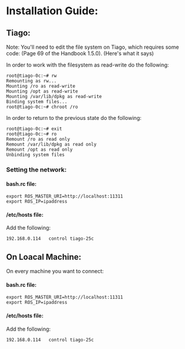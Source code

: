 # Installation Guide:

## Tiago:

Note: You'll need to edit the file system on Tiago, which requires some code: (Page 69 of the Handbook 1.5.0).
(Here's what it says)

In order to work with the filesystem as read-write do the following:
```
root@tiago-0c:~# rw
Remounting as rw...
Mounting /ro as read-write
Mounting /opt as read-write
Mounting /var/lib/dpkg as read-write
Binding system files...
root@tiago-0c:~# chroot /ro
```

In order to return to the previous state do the following:
```
root@tiago-0c:~# exit
root@tiago-0c:~# ro
Remount /ro as read only
Remount /var/lib/dpkg as read only
Remount /opt as read only
Unbinding system files
```

### Setting the network:

#### bash.rc file:
```
export ROS_MASTER_URI=http://localhost:11311
export ROS_IP=ipaddress
```

#### /etc/hosts file:
Add the following:

```
192.168.0.114   control tiago-25c
```

## On Loacal Machine:

On every machine you want to connect:

#### bash.rc file:
```
export ROS_MASTER_URI=http://localhost:11311
export ROS_IP=ipaddress
```

#### /etc/hosts file:

Add the following:
```
192.168.0.114   control tiago-25c
```
